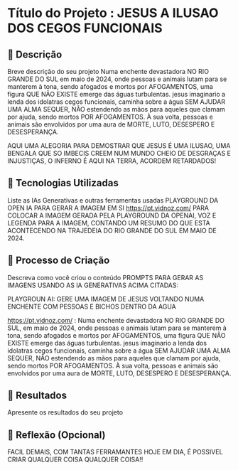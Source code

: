 # Título do Projeto : JESUS A ILUSAO DOS CEGOS FUNCIONAIS
## 📒 Descrição
Breve descrição do seu projeto
Numa enchente devastadora NO RIO GRANDE DO SUL em maio de 2024, onde pessoas e animais lutam para se manterem à tona, sendo afogados e mortos por AFOGAMENTOS, uma figura QUE NÃO EXISTE emerge das águas turbulentas. jesus imaginario a lenda dos idolatras cegos funcionais, caminha sobre a água SEM AJUDAR UMA ALMA SEQUER, NÃO estendendo as mãos para aqueles que clamam por ajuda, sendo mortos POR AFOGAMENTOS. À sua volta, pessoas e animais são envolvidos por uma aura de MORTE, LUTO, DESESPERO E DESESPERANÇA.

AQUI UMA ALEGORIA PARA DEMOSTRAR QUE JESUS É UMA ILUSAO, UMA BENGALA QUE SO IMBECIS CREEM NUM MUNDO CHEIO DE DESGRAÇAS E INJUSTIÇAS, O INFERNO É AQUI NA TERRA, ACORDEM  RETARDADOS!

## 🤖 Tecnologias Utilizadas
Liste as IAs Generativas e outras ferramentas usadas
PLAYGROUND DA OPEN IA PARA GERAR A IMAGEM EM SI
https://pt.vidnoz.com/ PARA COLOCAR A IMAGEM GERADA PELA PLAYGROUND DA OPENAI, VOZ E LEGENDA
PARA A IMAGEM, CONTANDO UM RESUMO DO QUE ESTA ACONTECENDO NA TRAJEDEIA DO RIO GRANDE DO SUL EM MAIO DE 2024.



## 🧐 Processo de Criação
Descreva como você criou o conteúdo
PROMPTS PARA GERAR AS IMAGENS USANDO AS IA GENERATIVAS ACIMA CITADAS:

PLAYGROUN AI: GERE UMA IMAGEM DE JESUS VOLTANDO NUMA ENCHENTE COM PESSOAS E BICHOS DENTRO DA AGUA

https://pt.vidnoz.com/ : Numa enchente devastadora NO RIO GRANDE DO SUL, em maio de 2024, onde pessoas e animais lutam para se manterem à tona, sendo afogados e mortos por AFOGAMENTOS, uma figura QUE NÃO EXISTE emerge das águas turbulentas. jesus imaginario a lenda dos idolatras cegos funcionais, caminha sobre a água SEM AJUDAR UMA ALMA SEQUER, NÃO estendendo as mãos para aqueles que clamam por ajuda, sendo mortos POR AFOGAMENTOS. À sua volta, pessoas e animais são envolvidos por uma aura de MORTE, LUTO, DESESPERO E DESESPERANÇA.

## 🚀 Resultados
Apresente os resultados do seu projeto

## 💭 Reflexão (Opcional)
FACIL DEMAIS, COM TANTAS FERRAMANTES HOJE EM DIA, É POSSIVEL CRIAR QUALQUER COISA QUALQUER COISA!!


